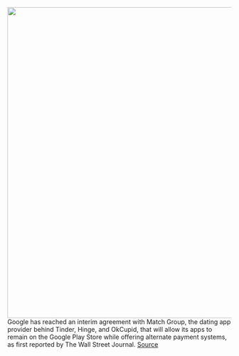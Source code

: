 <img src='https://cdn.vox-cdn.com/thumbor/BQrg1pMkJB2RqEQRKa_o93pQ_D4=/0x0:2040x1360/1200x800/filters:focal(857x517:1183x843)/cdn.vox-cdn.com/uploads/chorus_image/image/70895568/acastro_180508_1777_google_IO_0003.0.jpg' width='700px' /><br/>
Google has reached an interim agreement with Match Group, the dating app provider behind Tinder, Hinge, and OkCupid, that will allow its apps to remain on the Google Play Store while offering alternate payment systems, as first reported by The Wall Street Journal.
<a href='https://www.theverge.com/2022/5/21/23135768/google-match-alternate-payment-systems-play-store-android-2023-trial-antitrust'> Source <a/>